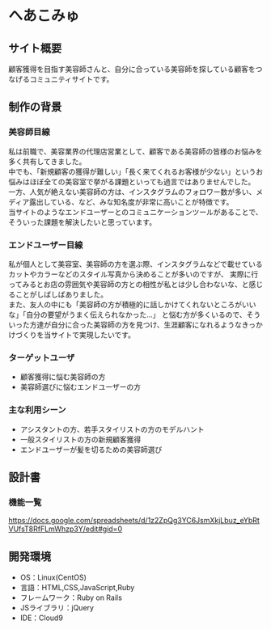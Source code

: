# へあこみゅ

## サイト概要

顧客獲得を目指す美容師さんと、自分に合っている美容師を探している顧客をつなげるコミュニティサイトです。

## 制作の背景

### 美容師目線
私は前職で、美容業界の代理店営業として、顧客である美容師の皆様のお悩みを多く共有してきました。<br>
中でも、「新規顧客の獲得が難しい」「長く来てくれるお客様が少ない」というお悩みはほぼ全ての美容室で挙がる課題といっても過言ではありませんでした。<br>
一方、人気が絶えない美容師の方は、インスタグラムのフォロワー数が多い、メディア露出している、など、みな知名度が非常に高いことが特徴です。<br>
当サイトのようなエンドユーザーとのコミュニケーションツールがあることで、そういった課題を解決したいと思っています。

### エンドユーザー目線
私が個人として美容室、美容師の方を選ぶ際、インスタグラムなどで載せているカットやカラーなどのスタイル写真から決めることが多いのですが、
実際に行ってみるとお店の雰囲気や美容師の方との相性が私とは少し合わないな、と感じることがしばしばありました。<br>
また、友人の中にも「美容師の方が積極的に話しかけてくれないところがいいな」「自分の要望がうまく伝えられなかった...」
と悩む方が多くいるので、そういった方達が自分に合った美容師の方を見つけ、生涯顧客になれるようなきっかけづくりを当サイトで実現したいです。

### ターゲットユーザ
- 顧客獲得に悩む美容師の方
- 美容師選びに悩むエンドユーザーの方

### 主な利用シーン
- アシスタントの方、若手スタイリストの方のモデルハント
- 一般スタイリストの方の新規顧客獲得
- エンドユーザーが髪を切るための美容師選び

## 設計書

### 機能一覧
https://docs.google.com/spreadsheets/d/1z2ZpQg3YC6JsmXkjLbuz_eYbRtVUfsT8RfFLmWhzp3Y/edit#gid=0

## 開発環境
- OS：Linux(CentOS)
- 言語：HTML,CSS,JavaScript,Ruby
- フレームワーク：Ruby on Rails
- JSライブラリ：jQuery
- IDE：Cloud9

<!--## 使用素材-->
<!--- 外部サービスの画像素材・音声素材を使用した場合は、必ずサービス名とURLを明記してください。-->
<!--- 使用しない場合は、使用素材の項目をREADMEから削除してください。-->